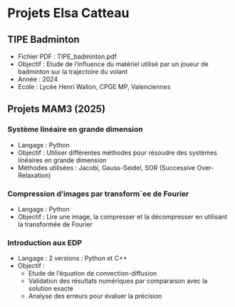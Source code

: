 # Projets Elsa Catteau
## TIPE Badminton
- Fichier PDF : TIPE_badminton.pdf
- Objectif : Etude de l’influence du matériel utilisé par un joueur de badminton sur la trajectoire du volant
- Année : 2024
- Ecole : Lycée Henri Wallon, CPGE MP, Valenciennes
## Projets MAM3 (2025)
### Système linéaire en grande dimension
- Langage : Python
- Objectif : Utiliser différentes méthodes pour résoudre des systèmes linéaires en grande dimension
- Méthodes utilisées : Jacobi, Gauss-Seidel, SOR (Successive Over-Relaxation)
### Compression d’images par transform´ee de Fourier
- Langage : Python
- Objectif : Lire une image, la compresser et la décompresser en utilisant la transformée de Fourier
### Introduction aux EDP 
- Langage : 2 versions : Python et C++
- Objectif : 
  - Etude de l’équation de convection-diffusion 
  - Validation des résultats numériques par comparaison avec la solution exacte
  - Analyse des erreurs pour évaluer la précision

